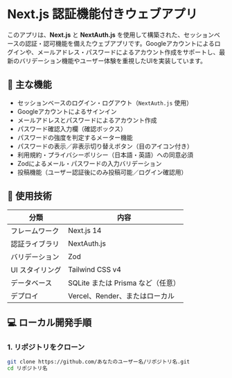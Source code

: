 # Next.js 認証機能付きウェブアプリ

このアプリは、**Next.js** と **NextAuth.js** を使用して構築された、セッションベースの認証・認可機能を備えたウェブアプリです。Googleアカウントによるログインや、メールアドレス・パスワードによるアカウント作成をサポートし、最新のバリデーション機能やユーザー体験を重視したUIを実装しています。

## 🔑 主な機能

- セッションベースのログイン・ログアウト（`NextAuth.js` 使用）
- Googleアカウントによるサインイン
- メールアドレスとパスワードによるアカウント作成
- パスワード確認入力欄（確認ボックス）
- パスワードの強度を判定するメーター機能
- パスワードの表示／非表示切り替えボタン（目のアイコン付き）
- 利用規約・プライバシーポリシー（日本語・英語）への同意必須
- Zodによるメール・パスワードの入力バリデーション
- 投稿機能（ユーザー認証後にのみ投稿可能／ログイン確認用）

## 🧰 使用技術

| 分類 | 内容 |
|------|------|
| フレームワーク | Next.js 14 |
| 認証ライブラリ | NextAuth.js |
| バリデーション | Zod |
| UI スタイリング | Tailwind CSS v4 |
| データベース | SQLite または Prisma など（任意）|
| デプロイ | Vercel、Render、またはローカル |

## 💻 ローカル開発手順

### 1. リポジトリをクローン

```bash
git clone https://github.com/あなたのユーザー名/リポジトリ名.git
cd リポジトリ名

